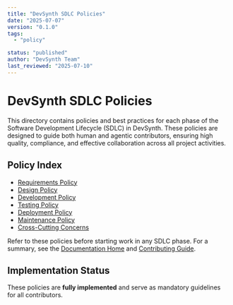 ```yaml
---
title: "DevSynth SDLC Policies"
date: "2025-07-07"
version: "0.1.0"
tags:
  - "policy"

status: "published"
author: "DevSynth Team"
last_reviewed: "2025-07-10"
---
```


# DevSynth SDLC Policies

This directory contains policies and best practices for each phase of the Software Development Lifecycle (SDLC) in DevSynth. These policies are designed to guide both human and agentic contributors, ensuring high quality, compliance, and effective collaboration across all project activities.

## Policy Index

- [Requirements Policy](requirements.md)
- [Design Policy](design.md)
- [Development Policy](development.md)
- [Testing Policy](testing.md)
- [Deployment Policy](deployment.md)
- [Maintenance Policy](maintenance.md)
- [Cross-Cutting Concerns](cross_cutting.md)


Refer to these policies before starting work in any SDLC phase. For a summary, see the [Documentation Home](../index.md) and [Contributing Guide](../developer_guides/contributing.md).

## Implementation Status
These policies are **fully implemented** and serve as mandatory guidelines for
all contributors.
